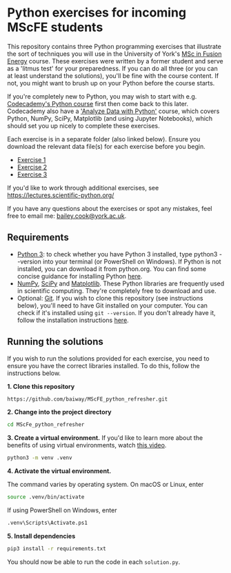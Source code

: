 # Python exercises for incoming MScFE students
 This repository contains three Python programming exercises that illustrate the sort of techniques you will use in the University of York's [MSc in Fusion Energy](https://www.york.ac.uk/study/postgraduate-taught/courses/msc-fusion-energy/) course. These exercises were written by a former student and serve as a 'litmus test' for your preparedness. If you can do all three (or you can at least understand the solutions), you'll be fine with the course content. If not, you might want to brush up on your Python before the course starts.

If you're completely new to Python, you may wish to start with e.g. [Codecademy's Python course](https://www.codecademy.com/learn/learn-python-3) first then come back to this later. Codecademy also have a ['Analyze Data with Python'](https://www.codecademy.com/learn/paths/analyze-data-with-python) course, which covers Python, NumPy, SciPy, Matplotlib (and using Jupyter Notebooks), which should set you up nicely to complete these exercises.

Each exercise is in a separate folder (also linked below). Ensure you download the relevant data file(s) for each exercise before you begin. 
- [Exercise 1](ex1/README.md)
- [Exercise 2](ex2/README.md)
- [Exercise 3](ex3/README.md)

If you'd like to work through additional exercises, see https://lectures.scientific-python.org/

If you have any questions about the exercises or spot any mistakes, feel free to email me: [bailey.cook@york.ac.uk](mailto:bailey.cook@york.ac.uk).

## Requirements
- [Python 3](https://www.python.org/): to check whether you have Python 3 installed, type python3 --version into your terminal (or PowerShell on Windows). If Python is not installed, you can download it from python.org. You can find some concise guidance for installing Python [here](docs/installing-python.md).
- [NumPy](https://numpy.org/), [SciPy](https://scipy.org/) and [Matplotlib](https://matplotlib.org/). These Python libraries are frequently used in scientific computing. They're completely free to download and use.
- Optional: [Git](https://git-scm.com/). If you wish to clone this repository (see instructions below), you'll need to have Git installed on your computer. You can check if it's installed using `git --version`. If you don't already have it, follow the installation instructions [here](https://git-scm.com/book/en/v2/Getting-Started-Installing-Git).

## Running the solutions
If you wish to run the solutions provided for each exercise, you need to ensure you have the correct libraries installed. To do this, follow the instructions below.

**1. Clone this repository**
```sh
https://github.com/baiway/MScFE_python_refresher.git
```

**2. Change into the project directory**
```sh
cd MScFe_python_refresher
```

**3. Create a virtual environment.** If you'd like to learn more about the benefits of using virtual environments, watch [this video](https://www.youtube.com/watch?v=Y21OR1OPC9A).
```sh
python3 -m venv .venv
```

**4. Activate the virtual environment.**

The command varies by operating system. On macOS or Linux, enter
```sh
source .venv/bin/activate
```

If using PowerShell on Windows, enter
```sh
.venv\Scripts\Activate.ps1
```

**5. Install dependencies**
```sh
pip3 install -r requirements.txt
```

You should now be able to run the code in each `solution.py`.
